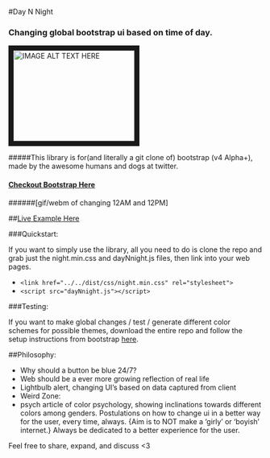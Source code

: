 #Day N Night
### Changing global bootstrap ui based on time of day.
	
<a href="https://youtu.be/VrDfSZ_6f4U" target="_blank"><img src="http://img.youtube.com/vi/VrDfSZ_6f4U/0.jpg" 
alt="IMAGE ALT TEXT HERE" width="240" height="180" border="10" /></a>

#####This library is for(and literally a git clone of) bootstrap (v4 Alpha+), made by the awesome humans and dogs at twitter.
#### [Checkout Bootstrap Here](http://getbootstrap.com)
	
######[gif/webm of changing 12AM and 12PM]

##[Live Example Here](http://daynnight.paperplane.io)

###Quickstart:

If you want to simply use the library, all you need to do is clone the repo and grab just the night.min.css and dayNnight.js files, then link into your web pages.

  - `<link href="../../dist/css/night.min.css" rel="stylesheet">`
  - `<script src="dayNnight.js"></script>`

###Testing:

If you want to make global changes / test / generate different color schemes for possible themes, download the entire repo and follow the setup instructions from bootstrap [here](http://v4-alpha.getbootstrap.com/).

##Philosophy:
 - Why should a button be blue 24/7? 
 - Web should be a ever more growing reflection of real life
 - Lightbulb alert, changing UI’s based on data captured from client
 - Weird Zone:
 - psych article of color psychology, showing inclinations towards different colors among genders. Postulations on how to change ui in a better way for the user, every time, always. {Aim is to NOT make a ‘girly’ or ‘boyish’ internet.} Always be dedicated to a better experience for the user.


Feel free to share, expand, and discuss <3 
